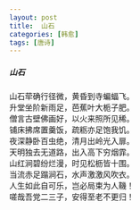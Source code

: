 ```yaml
---
layout: post
title:  山石
categories: [韩愈]
tags: [唐诗]
---
```


##### 山石

山石荦确行径微，黄昏到寺蝙蝠飞。<br>
升堂坐阶新雨足，芭蕉叶大栀子肥。<br>
僧言古壁佛画好，以火来照所见稀。<br>
铺床拂席置羹饭，疏粝亦足饱我饥。<br>
夜深静卧百虫绝，清月出岭光入扉。<br>
天明独去无道路，出入高下穷烟霏。<br>
山红涧碧纷烂漫，时见松枥皆十围。<br>
当流赤足蹋涧石，水声激激风吹衣。<br>
人生如此自可乐，岂必局束为人鞿！<br>
嗟哉吾党二三子，安得至老不更归！
































